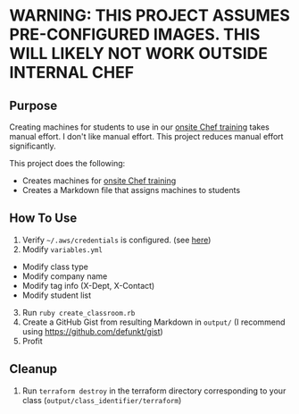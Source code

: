 # WARNING: THIS PROJECT ASSUMES PRE-CONFIGURED IMAGES. THIS WILL LIKELY NOT WORK OUTSIDE INTERNAL CHEF

## Purpose
Creating machines for students to use in our [onsite Chef training](https://training.chef.io/training/onsite.html) takes manual effort. I don't like manual effort. This project reduces manual effort significantly.

This project does the following:
  - Creates machines for [onsite Chef training](https://training.chef.io/training/onsite.html)
  - Creates a Markdown file that assigns machines to students

## How To Use

1. Verify `~/.aws/credentials` is configured. (see [here](http://docs.aws.amazon.com/cli/latest/userguide/cli-chap-getting-started.html))
2. Modify `variables.yml`
  - Modify class type
  - Modify company name
  - Modify tag info (X-Dept, X-Contact)
  - Modify student list
3. Run `ruby create_classroom.rb`
4. Create a GitHub Gist from resulting Markdown in `output/` (I recommend using <https://github.com/defunkt/gist>)
5. Profit

## Cleanup

1. Run `terraform destroy` in the terraform directory corresponding to your class (`output/class_identifier/terraform`)
